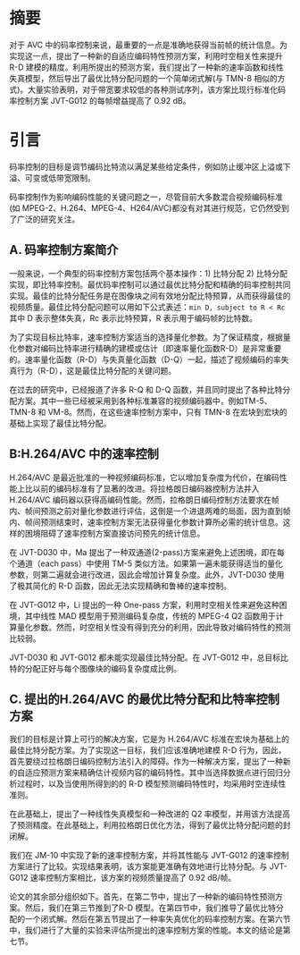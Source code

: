 # 摘要

对于 AVC 中的码率控制来说，最重要的一点是准确地获得当前帧的统计信息。为实现这一点，提出了一种新的自适应编码特性预测方案，利用时空相关性来提升R-D 建模的精度。利用所提出的预测方案，我们提出了一种新的速率函数和线性失真模型，然后导出了最优比特分配问题的一个简单闭式解(与 TMN-8 相似的方式)。大量实验表明，对于带宽要求较低的各种测试序列，该方案比现行标准化码率控制方案 JVT-G012 的每帧增益提高了 0.92 dB。

# 引言

码率控制的目标是调节编码比特流以满足某些给定条件，例如防止缓冲区上溢或下溢、可变或低带宽限制。

码率控制作为影响编码性能的关键问题之一，尽管目前大多数混合视频编码标准(如 MPEG-2、H.264、MPEG-4、H264/AVC)都没有对其进行规范，它仍然受到了广泛的研究关注。

## A. 码率控制方案简介

一般来说，一个典型的码率控制方案包括两个基本操作：1) 比特分配 2) 比特分配实现，即比特率控制。最优码率控制可以通过最优比特分配和精确的码率控制共同实现。最佳的比特分配任务是在图像块之间有效地分配比特预算，从而获得最佳的视频质量。最佳比特分配问题可以用如下公式表述：`min D, subject to R < Rc` 其中 D 表示整体失真，Rc 表示比特预算，R 表示用于编码帧的比特数。

为了实现目标比特率，速率控制方案适当的选择量化参数。为了保证精度，根据量化参数对编码比特率进行精确的建模或估计（即速率量化函数R-D）是非常重要的。速率量化函数（R-D）与失真量化函数（D-Q）一起，描述了视频编码的率失真行为（R-D），这是最佳比特分配的关键问题。

在过去的研究中，已经报道了许多 R-Q 和 D-Q 函数，并且同时提出了各种比特分配方案。其中一些已经被采用到各种标准兼容的视频编码器中，例如TM-5、TMN-8 和 VM-8。然而，在这些速率控制方案中，只有 TMN-8 在宏块到宏块的基础上实现了最佳比特分配。

## B:H.264/AVC 中的速率控制

H.264/AVC 是最近批准的一种视频编码标准，它以增加复杂度为代价，在编码性能上比以前的编码标准有了显著的改进。将拉格朗日编码器控制方法并入 H.264/AVC 编码器以获得高编码性能。然而，拉格朗日编码控制方法要求在帧内、帧间预测之前对量化参数进行评估，这倒是一个进退两难的局面，因为直到帧内、帧间预测结束时，速率控制方案无法获得量化参数计算所必需的统计信息。这样的困境阻碍了速率控制方案直接访问预先的统计信息。

在 JVT-D030 中，Ma 提出了一种双通道(2-pass)方案来避免上述困境，即在每个通道（each pass）中使用 TM-5 类似方法。如果第一遍未能获得适当的量化参数，则第二遍就会进行改进，因此会增加计算复杂度。此外，JVT-D030 使用了极其简化的 R-D 函数，因此无法实现精确和鲁棒的速率控制。

在 JVT-G012 中，Li 提出的一种 One-pass 方案，利用时空相关性来避免这种困境，其中线性 MAD 模型用于预测编码复杂度，传统的 MPEG-4 Q2 函数用于计算量化参数。然而，时空相关性没有得到充分的利用，因此导致对编码特性的预测比较弱。

JVT-D030 和 JVT-G012 都未能实现最佳比特分配。在 JVT-G012 中，总目标比特的分配正好与每个图像块的编码复杂度成比例。

## C. 提出的H.264/AVC 的最优比特分配和比特率控制方案

我们的目标是计算上可行的解决方案，它是为 H.264/AVC 标准在宏块为基础上的最佳比特分配方案。为了实现这一目标，我们应该准确地建模 R-D 行为，因此，首先要绕过拉格朗日编码控制方法引入的障碍。作为一种解决方案，提出了一种新的自适应预测方案来精确估计视频内容的编码特性。其中当选择数据点进行回归分析过程时，以及当使用所得到的的 R-D 模型预测编码特性时，均采用时空连续性准则。

在此基础上，提出了一种线性失真模型和一种改进的 Q2 率模型，并用该方法提高了预测精度。在此基础上，利用拉格朗日优化方法，得到了最优比特分配问题的封闭解。

我们在 JM-10 中实现了新的速率控制方案，并将其性能与 JVT-G012 的速率控制方案进行了比较。实现结果表明，该方案能更准确有效地进行比特分配。与 JVT-G012 速率控制方案相比，该方案的视频质量提高了 0.92 dB/帧。

论文的其余部分组织如下。首先，在第二节中，提出了一种新的编码特性预测方案。然后，我们在第三节推到了R-D 模型。在第四节中，我们推导了最优比特分配的一个闭式解。然后在第五节提出了一种率失真优化的码率控制方案。在第六节中，我们进行了大量的实验来评估所提出的速率控制方案的性能。本文的结论是第七节。

